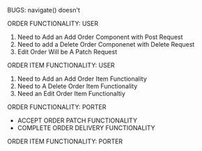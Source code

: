 BUGS: navigate() doesn't 



ORDER FUNCTIONALITY: USER
1. Need to Add an Add Order Component with Post Request
2. Need to add a Delete Order Componenet with Delete Request
3. Edit Order Will be A Patch Request

ORDER ITEM FUNCTIONALITY: USER
1. Need to Add an Add Order Item Functionality
2. Need to A Delete Order Item Functionality
2. Need an Edit Order Item Functionaltiy

ORDER FUNCTIONALITY: PORTER
- ACCEPT ORDER PATCH FUNCTIONALITY
- COMPLETE ORDER DELIVERY FUNCTIONALITY

ORDER ITEM FUNCTIONALITY: PORTER
